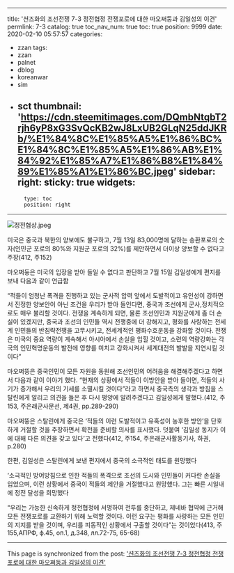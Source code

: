 
---
title: '션즈화의 조선전쟁 7-3 정전협정 전쟁포로에 대한 마오쩌둥과 김일성의 이견'
permlink: 7-3
catalog: true
toc_nav_num: true
toc: true
position: 9999
date: 2020-02-10 05:57:57
categories:
- zzan
tags:
- zzan
- palnet
- dblog
- koreanwar
- sim
- sct
thumbnail: 'https://cdn.steemitimages.com/DQmbNtqbT2rjh6yP8xG3SvQcKB2wJ8LxUB2GLqN25ddJKRb/%E1%84%8C%E1%85%A5%E1%86%BC%E1%84%8C%E1%85%A5%E1%86%AB%E1%84%92%E1%85%A7%E1%86%B8%E1%84%89%E1%85%A1%E1%86%BC.jpeg'
sidebar:
    right:
        sticky: true
widgets:
    -
        type: toc
        position: right
---


![정전협상.jpeg](https://cdn.steemitimages.com/DQmbNtqbT2rjh6yP8xG3SvQcKB2wJ8LxUB2GLqN25ddJKRb/%E1%84%8C%E1%85%A5%E1%86%BC%E1%84%8C%E1%85%A5%E1%86%AB%E1%84%92%E1%85%A7%E1%86%B8%E1%84%89%E1%85%A1%E1%86%BC.jpeg)

미국은 중국과 북한의 양보에도 불구하고, 7월 13일 83,000명에 달하는 송환포로의 숫자(인민군 포로의 80%와 지원군 포로의 32%)를 제안하면서 더이상 양보할 수 없다고 주장(412, 주152)

마오쩌둥은 미국의 입장을 받아 들일 수 없다고 판단하고 7월 15일 김일성에게 편지를 보내 다음과 같이 언급함

“적들이 엄청난 폭격을 진행하고 있는 군사적 압력 앞에서 도발적이고 유인성이 강하면서 진정한 양보안이 아닌 조건을 우리가 받아 들인다면, 중국과 조선에게 군사,정치적으로도 매우 불리할 것이다. 전쟁을 계속하게 되면, 물론 조선인민과 지원군에게 좀 더 손실이 있겠지만, 중국과 조선의 인민들 역시 전쟁중에 더 강해지고, 평화를 사랑하는 전세계 인민들의 반침략전쟁을 고무시키고, 전세계적인 평화수호운동을 강화할 것이다. 전쟁은 미국의 중요 역량이 계속해서 아시아에서 손실을 입힐 것이고, 소련의 역량강화는 각국의 인민혁명운동의 발전에 영향를 미치고 강화시켜서 세계대전의 발발을 지연시킬 것이다”

마오쩌뚱은 중국인민이 모든 자원을 동원해 조선인민의 어려움을 해결해주겠다고 하면서 다음과 같이 이야기 했다.
“현재의 상황에서 적들이 이방안을 받아 들이면, 적들의 사기가 증가해서 우리의 기세를 소멸시킬 것이다”라고 하면서 중국측의 생각과 방침을 스탈린에게 알리고 의견을 들은 후 다시 평양에 알려주겠다고 김일성에게 말했다.(412, 주153, 주은래군사문선, 제4권, pp.289-290)

마오쩌뚱은 스탈린에게 중국은 ‘적들의 이런 도발적이고 유혹성이 농후한 방안’을 단호하게 거절할 것을 주장하면서 확전을 준비할 의사를 표시했다. 덧붙여 ‘김일성 동지가 이에 대해 다른 의견을 갖고 있다’고 전했다(412, 주154, 주은래군사활동기사, 하권, p.280)

한편, 김일성은 스탈린에게 보낸 편지에서 중국의 소극적인 태도를 원망했다

‘소극적인 방어방침으로 인한 적들의 폭격으로 조선의 도시와 인민들이 커다란 손실을 입었으며, 이런 상황에서 중국이 적들의 제안을 거절했다고 원망했다. 그는 빠른 시일내에 정전 달성을 희망했다 

“우리는 가능한 신속하게 정전협정에 서명하여 전투를 중단하고, 제네바 협약에 근거해 모든 전쟁포로를 교환하기 위해 노력할 것이다. 이런 요구는 평화를 사랑하는 모든 인민의 지지를 받을 것이며, 우리를 피동적인 상황에서 구출할 것이다”는 것이었다(413, 주155,АПРФ, ф.45, оп.1, д.348, лл.72-75, 65-68)

- - -

This page is synchronized from the post: ['션즈화의 조선전쟁 7-3 정전협정 전쟁포로에 대한 마오쩌둥과 김일성의 이견'](https://steemit.com/@wisdomandjustice/7-3)
